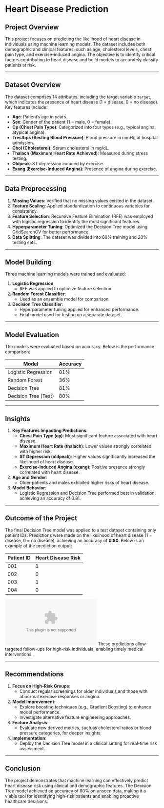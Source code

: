 # Heart Disease Prediction

## Project Overview
This project focuses on predicting the likelihood of heart disease in individuals using machine learning models. The dataset includes both demographic and clinical features, such as age, cholesterol levels, chest pain type, and exercise-induced angina. The objective is to identify critical factors contributing to heart disease and build models to accurately classify patients at risk.

---

## Dataset Overview
The dataset comprises 14 attributes, including the target variable `target`, which indicates the presence of heart disease (1 = disease, 0 = no disease). Key features include:

- **Age**: Patient’s age in years.
- **Sex**: Gender of the patient (1 = male, 0 = female).
- **Cp (Chest Pain Type)**: Categorized into four types (e.g., typical angina, atypical angina).
- **Trestbps (Resting Blood Pressure)**: Blood pressure in mmHg at hospital admission.
- **Chol (Cholesterol)**: Serum cholesterol in mg/dL.
- **Thalach (Maximum Heart Rate Achieved)**: Measured during stress testing.
- **Oldpeak**: ST depression induced by exercise.
- **Exang (Exercise-Induced Angina)**: Presence of angina during exercise.

---

## Data Preprocessing
1. **Missing Values**: Verified that no missing values existed in the dataset.
2. **Feature Scaling**: Applied standardization to continuous variables for consistency.
3. **Feature Selection**: Recursive Feature Elimination (RFE) was employed with logistic regression to identify the most significant features.
4. **Hyperparameter Tuning**: Optimized the Decision Tree model using GridSearchCV for better performance.
5. **Data Splitting**: The dataset was divided into 80% training and 20% testing sets.

---

## Model Building
Three machine learning models were trained and evaluated:
1. **Logistic Regression**:
   - RFE was applied to optimize feature selection.
2. **Random Forest Classifier**:
   - Used as an ensemble model for comparison.
3. **Decision Tree Classifier**:
   - Hyperparameter tuning applied for enhanced performance.
   - Final model used for testing on a separate dataset.

---

## Model Evaluation
The models were evaluated based on accuracy. Below is the performance comparison:

| **Model**              | **Accuracy** |
|-------------------------|-------------|
| Logistic Regression     | 81%         |
| Random Forest           | 36%         |
| Decision Tree           | 81%         |
| Decision Tree (Test)    | 80%         |

---

## Insights
1. **Key Features Impacting Predictions**:
   - **Chest Pain Type (cp)**: Most significant feature associated with heart disease.
   - **Maximum Heart Rate (thalach)**: Lower values strongly correlated with higher risk.
   - **ST Depression (oldpeak)**: Higher values significantly increased the likelihood of heart disease.
   - **Exercise-Induced Angina (exang)**: Positive presence strongly correlated with heart disease.
2. **Age and Gender**:
   - Older patients and males exhibited higher risks of heart disease.
3. **Model Behavior**:
   - Logistic Regression and Decision Tree performed best in validation, achieving an accuracy of 0.81.

---

## Outcome of the Project
The final Decision Tree model was applied to a test dataset containing only patient IDs. Predictions were made on the likelihood of heart disease (1 = disease, 0 = no disease), achieving an accuracy of **0.80**. Below is an example of the prediction output:

| **Patient ID** | **Heart Disease Risk** |
|-----------------|------------------------|
| 001             | 1                      |
| 002             | 0                      |
| 003             | 1                      |
| 004             | 0                      |

![Heart Disease prediction Test Dataset](https://github.com/RihannatAdekunle/Heart-disease-prediction/blob/main/Heart%20disease%20prediction.csv)
These predictions allow targeted follow-ups for high-risk individuals, enabling timely medical interventions.

---

## Recommendations
1. **Focus on High-Risk Groups**:
   - Conduct regular screenings for older individuals and those with abnormal exercise responses or angina.
2. **Model Improvement**:
   - Explore boosting techniques (e.g., Gradient Boosting) to enhance model performance.
   - Investigate alternative feature engineering approaches.
3. **Feature Analysis**:
   - Evaluate new derived metrics, such as cholesterol ratios or blood pressure categories, for deeper insights.
4. **Implementation**:
   - Deploy the Decision Tree model in a clinical setting for real-time risk assessment.

---

## Conclusion
The project demonstrates that machine learning can effectively predict heart disease risk using clinical and demographic features. The Decision Tree model achieved an accuracy of 80% on unseen data, making it a viable tool for identifying high-risk patients and enabling proactive healthcare decisions.
